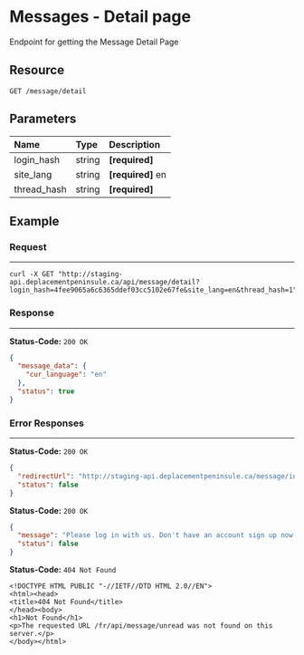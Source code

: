 # Messages - Detail page

Endpoint for getting the Message Detail Page

## Resource

```
GET /message/detail
```

## Parameters


Name              	| Type   	| Description
:------------------|:----------	|:--------------------
login_hash			|string		|**[required]** <user hash key>
site_lang		  	|string	 	|**[required]** en
thread_hash   |string |**[required]**

## Example

### Request
***

```curl
curl -X GET "http://staging-api.deplacementpeninsule.ca/api/message/detail?login_hash=4fee9065a6c6365ddef03cc5102e67fe&site_lang=en&thread_hash=1"
```

### Response
***

**Status-Code:** ```200 OK```

```json
{
  "message_data": {
    "cur_language": "en"
  },
  "status": true
}
```


### Error Responses
***
<!--No Thread Hash-->
**Status-Code:** ```200 OK```


```json
{
  "redirectUrl": "http://staging-api.deplacementpeninsule.ca/message/inbox",
  "status": false
}
```

<!--No Login Hash-->
**Status-Code:** ```200 OK```


```json
{
  "message": "Please log in with us. Don't have an account sign up now!",
  "status": false
}
```

<!--No Site Language-->
**Status-Code:** ```404 Not Found```


```
<!DOCTYPE HTML PUBLIC "-//IETF//DTD HTML 2.0//EN">
<html><head>
<title>404 Not Found</title>
</head><body>
<h1>Not Found</h1>
<p>The requested URL /fr/api/message/unread was not found on this server.</p>
</body></html>
```
